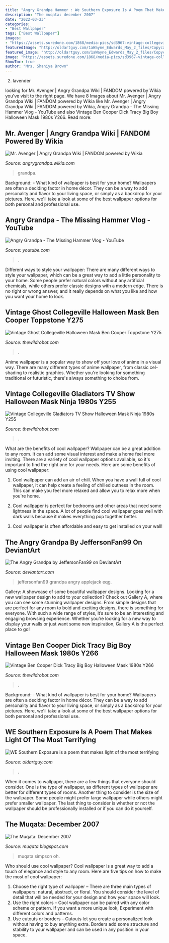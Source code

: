 ```yaml
---
title: "Angry Grandpa Hammer : We Southern Exposure Is A Poem That Makes Light Of The Most Terrifying"
description: "The muqata: december 2007"
date: "2022-03-23"
categories:
- "Best Wallpaper"
tags: ["Best Wallpaper"]
images:
- "https://assets.suredone.com/1868/media-pics/sd3967-vintage-collegeville-gladiators-tv-show-halloween-mask-ninja-1980s-y155.jpeg"
featuredImage: "http://oldartguy.com/1aWayne_Edwards_May_2_files/Copycat-Friend.gif"
featured_image: "http://oldartguy.com/1aWayne_Edwards_May_2_files/Copycat-Friend.gif"
image: "https://assets.suredone.com/1868/media-pics/sd3967-vintage-collegeville-gladiators-tv-show-halloween-mask-ninja-1980s-y155.jpeg"
ShowToc: true
author: "Mrs. Shaniya Brown"
---
```



2. lavender 

	

		
looking for Mr. Avenger | Angry Grandpa Wiki | FANDOM powered by Wikia you've visit to the right page. We have 8 Images about Mr. Avenger | Angry Grandpa Wiki | FANDOM powered by Wikia like Mr. Avenger | Angry Grandpa Wiki | FANDOM powered by Wikia, Angry Grandpa - The Missing Hammer Vlog - YouTube and also Vintage Ben Cooper Dick Tracy Big Boy Halloween Mask 1980s Y266. Read more:
		
    
## Mr. Avenger | Angry Grandpa Wiki | FANDOM Powered By Wikia

<img loading=lazy src="https://vignette.wikia.nocookie.net/angrygrandpa/images/3/3b/Fatmaxhammer.png/revision/latest?cb=20140610033945" onerror="this.onerror=null;this.src='https://tse4.mm.bing.net/th?id=OIP.IJdAGddeWg_2NHMKrLoPWwHaLv&amp;pid=15.1';" alt="Mr. Avenger | Angry Grandpa Wiki | FANDOM powered by Wikia">

_Source: angrygrandpa.wikia.com_

>grandpa. 

	

Background: - What kind of wallpaper is best for your home?
Wallpapers are often a deciding factor in home décor. They can be a way to add personality and flavor to your living space, or simply as a backdrop for your pictures. Here, we'll take a look at some of the best wallpaper options for both personal and professional use.

    
## Angry Grandpa - The Missing Hammer Vlog - YouTube

<img loading=lazy src="https://i.ytimg.com/vi/euKY-PJP_60/maxresdefault.jpg" onerror="this.onerror=null;this.src='https://tse3.mm.bing.net/th?id=OIP.3QlwA-OV_okvp_XEMT9kgwHaEK&amp;pid=15.1';" alt="Angry Grandpa - The Missing Hammer Vlog - YouTube">

_Source: youtube.com_

>. 

	

Different ways to style your wallpaper:
There are many different ways to style your wallpaper, which can be a great way to add a little personality to your home. Some people prefer natural colors without any artificial chemicals, while others prefer classic designs with a modern edge. There is no right or wrong answer, and it really depends on what you like and how you want your home to look.

    
## Vintage Ghost Collegeville Halloween Mask Ben Cooper Toppstone Y275

<img loading=lazy src="https://assets.suredone.com/1868/media-pics/sd3940-vintage-ghost-collegeville-halloween-mask-ben-cooper-toppstone-y280.jpeg" onerror="this.onerror=null;this.src='https://tse1.mm.bing.net/th?id=OIP.R7rD-XqHRkjWu4pBh3hIIQAAAA&amp;pid=15.1';" alt="Vintage Ghost Collegeville Halloween Mask Ben Cooper Toppstone Y275">

_Source: thewildrobot.com_

>. 

	

Anime wallpaper is a popular way to show off your love of anime in a visual way. There are many different types of anime wallpaper, from classic cel-shading to realistic graphics. Whether you're looking for something traditional or futuristic, there's always something to choice from.

    
## Vintage Collegeville Gladiators TV Show Halloween Mask Ninja 1980s Y255

<img loading=lazy src="https://assets.suredone.com/1868/media-pics/sd3967-vintage-collegeville-gladiators-tv-show-halloween-mask-ninja-1980s-y155.jpeg" onerror="this.onerror=null;this.src='https://tse4.mm.bing.net/th?id=OIP.olDb38BPmvcBc86fGio1wAAAAA&amp;pid=15.1';" alt="Vintage Collegeville Gladiators TV Show Halloween Mask Ninja 1980s Y255">

_Source: thewildrobot.com_

>. 

	

What are the benefits of cool wallpaper?
Wallpaper can be a great addition to any room. It can add some visual interest and make a home feel more inviting. There are a variety of cool wallpaper options available, so it's important to find the right one for your needs. Here are some benefits of using cool wallpaper: 
1. Cool wallpaper can add an air of chill. When you have a wall full of cool wallpaper, it can help create a feeling of chilled outness in the room. This can make you feel more relaxed and allow you to relax more when you're home. 

2. Cool wallpaper is perfect for bedrooms and other areas that need some lightness in the space. A lot of people find cool wallpaper goes well with dark walls because it makes everything pop together better. 

3. Cool wallpaper is often affordable and easy to get installed on your wall!

    
## The Angry Grandpa By JeffersonFan99 On DeviantArt

<img loading=lazy src="https://images-wixmp-ed30a86b8c4ca887773594c2.wixmp.com/f/6bab755d-5987-4f29-85ad-dc6ea7f919aa/dbqlxgp-24ecdc6f-d3c2-4ed2-8ad8-416c81639830.png/v1/fill/w_300,h_180,q_70,strp/happy_halloween_2017_by_jeffersonfan99_dbqlxgp-200h.jpg?token=eyJ0eXAiOiJKV1QiLCJhbGciOiJIUzI1NiJ9.eyJzdWIiOiJ1cm46YXBwOjdlMGQxODg5ODIyNjQzNzNhNWYwZDQxNWVhMGQyNmUwIiwiaXNzIjoidXJuOmFwcDo3ZTBkMTg4OTgyMjY0MzczYTVmMGQ0MTVlYTBkMjZlMCIsIm9iaiI6W1t7ImhlaWdodCI6Ijw9NDgwIiwicGF0aCI6IlwvZlwvNmJhYjc1NWQtNTk4Ny00ZjI5LTg1YWQtZGM2ZWE3ZjkxOWFhXC9kYnFseGdwLTI0ZWNkYzZmLWQzYzItNGVkMi04YWQ4LTQxNmM4MTYzOTgzMC5wbmciLCJ3aWR0aCI6Ijw9ODAwIn1dXSwiYXVkIjpbInVybjpzZXJ2aWNlOmltYWdlLm9wZXJhdGlvbnMiXX0.Aau9t0WQV5VFu68ZakC4m6JGoOe3dq_xvOOwOILXaF4" onerror="this.onerror=null;this.src='https://tse1.mm.bing.net/th?id=OIP.7eSjmIEieHsKfeUJ4b6mWgAAAA&amp;pid=15.1';" alt="The Angry Grandpa by JeffersonFan99 on DeviantArt">

_Source: deviantart.com_

>jeffersonfan99 grandpa angry applejack eqg. 

	

Gallery: A showcase of some beautiful wallpaper designs.
Looking for a new wallpaper design to add to your collection? Check out Gallery A, where you can see some stunning wallpaper designs. From simple designs that are perfect for any room to bold and exciting designs, there is something for everyone. With such a wide range of styles, it’s sure to be an interesting and engaging browsing experience. Whether you’re looking for a new way to display your walls or just want some new inspiration, Gallery A is the perfect place to go!





	
	
    
## Vintage Ben Cooper Dick Tracy Big Boy Halloween Mask 1980s Y266

<img loading=lazy src="https://assets.suredone.com/1868/media-pics/sd3954-vintage-ben-cooper-dick-tracy-big-boy-halloween-mask-1980s-y266.jpeg" onerror="this.onerror=null;this.src='https://tse4.mm.bing.net/th?id=OIP.KEEajxlcFsm2jyos9Js81gAAAA&amp;pid=15.1';" alt="Vintage Ben Cooper Dick Tracy Big Boy Halloween Mask 1980s Y266">

_Source: thewildrobot.com_

>. 

	

Background: - What kind of wallpaper is best for your home?
Wallpapers are often a deciding factor in home décor. They can be a way to add personality and flavor to your living space, or simply as a backdrop for your pictures. Here, we'll take a look at some of the best wallpaper options for both personal and professional use.

    
## WE Southern Exposure Is A Poem That Makes Light Of The Most Terrifying

<img loading=lazy src="http://oldartguy.com/1aWayne_Edwards_May_2_files/Copycat-Friend.gif" onerror="this.onerror=null;this.src='https://tse4.mm.bing.net/th?id=OIP.O9-VY1Y5FT3vB5cCrh4dwgAAAA&amp;pid=15.1';" alt="WE Southern Exposure is a poem that makes light of the most terrifying">

_Source: oldartguy.com_

>. 

	

When it comes to wallpaper, there are a few things that everyone should consider. One is the type of wallpaper, as different types of wallpaper are better for different types of rooms. Another thing to consider is the size of the wallpaper. Some people might prefer large wallpaper while others might prefer smaller wallpaper. The last thing to consider is whether or not the wallpaper should be professionally installed or if you can do it yourself.

    
## The Muqata: December 2007

<img loading=lazy src="http://3.bp.blogspot.com/_oBIm1hOi7q4/R3RHg63lHWI/AAAAAAAAAHQ/x174tMiypVA/s400/abe_simpson.jpg" onerror="this.onerror=null;this.src='https://tse3.mm.bing.net/th?id=OIP.-C0L0xlVLsHD2RwE-JswTwHaHP&amp;pid=15.1';" alt="The Muqata: December 2007">

_Source: muqata.blogspot.com_

>muqata simpson oh. 

	

Who should use cool wallpaper?
Cool wallpaper is a great way to add a touch of elegance and style to any room. Here are five tips on how to make the most of cool wallpaper: 
1) Choose the right type of wallpaper – There are three main types of wallpapers: natural, abstract, or floral. You should consider the level of detail that will be needed for your design and how your space will look. 
2) Use the right colors – Cool wallpaper can be paired with any color scheme or pattern. If you want a more unique look, Experiment with different colors and patterns. 
3) Use cutouts or borders – Cutouts let you create a personalized look without having to buy anything extra. Borders add some structure and stability to your wallpaper and can be used in any position in your space.

